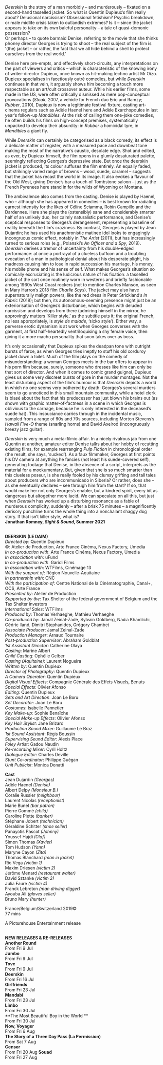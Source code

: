 

_Deerskin_ is the story of a man morbidly – and murderously – fixated on a second-hand tasselled jacket. So what is Quentin Dupieux’s film really about? Delusional narcissism? Obsessional fetishism? Psychic breakdown, or male midlife crisis taken to outlandish extremes? Is it – since the jacket appears to take on its own baleful personality – a tale of quasi-demonic possession?  
Or perhaps – to quote barmaid Denise, referring to the movie that she thinks phoney director Georges is trying to shoot – the real subject of the film is ‘(the) jacket – or rather, the fact that we all hide behind a shell to protect ourselves from the real world.’

Denise here pre-empts, and effectively short-circuits, any interpretations on the part of viewers and critics – which is characteristic of the knowing irony of writer-director Dupieux, once known as hit-making techno artist Mr Oizo. Dupieux specialises in facetiously outré comedies, but while _Deerskin_ continues in that vein, it arguably shows him becoming a touch more respectable as an art/cult crossover auteur. While his earlier films, some made in the US, were often critically dismissed as mere pop-conceptual provocations (_Steak_, 2007, a vehicle for French duo Eric and Ramzy; _Rubber_, 2010), Dupieux is now a legitimate festival fixture, casting art-cinema regulars such as Adèle Haenel here and Adèle Exarchopoulos in last year’s follow-up _Mandibles_. At the risk of calling them one-joke comedies, he often builds his films on high-concept premises, systematically unpacked to develop their absurdity: in _Rubber_ a homicidal tyre, in _Mandibles_ a giant fly.

While _Deerskin_ can certainly be categorised as a black comedy, its effect is a delicate matter of register, with a measured pace and downbeat tone making the most of the narrative’s caustic, desolate edge. Shot and edited, as ever, by Dupieux himself, the film opens in a glumly desaturated palette, seemingly reflecting Georges’s depressive state. But once the deerskin jacket is produced, its colour suffuses the film entirely. An equally faded, but strikingly varied range of browns – wood, suede, caramel – suggests that the jacket has recast the world in its image. It also evokes a flavour of the Old West, giving Denise’s bar a touch of Tombstone saloon – just as the French Pyrenees here stand in for the wilds of Wyoming or Montana.

The ambivalence also comes from the casting. Denise is played by Haenel, who – although she has appeared in comedies – is best known for radiating earnest intensity for the likes of Céline Sciamma, Robin Campillo and the Dardennes. Here she plays the (ostensibly) sane and considerably smarter half of an unlikely duo, her calmly naturalistic performance, and Denise’s sceptical responses to Georges’s derangement, representing a baseline of reality beneath the film’s craziness. By contrast, Georges is played by Jean Dujardin; he has used his anachronistic matinee idol looks to engagingly incongruous comic effect, notably in _The Artist_ (2011), but has increasingly turned to serious roles (e.g., Polanski’s _An Officer and a Spy_, 2019). _Deerskin_ derives a tremor of uncertainty from his double-edged performance: at once a portrayal of a clueless buffoon and a troubling evocation of a man in pathological denial about his desperate plight, his madness causing him to lose in rapid succession his marriage, his money, his mobile phone and his sense of self. What makes Georges’s situation so comically excruciating is the ludicrous nature of his fixation: a tasselled jacket of the sort once routinely worn in westerns and briefly fashionable among 1960s West Coast rockers (not to mention Charles Manson, as seen in Mary Harron’s 2018 film _Charlie Says_). The jacket may also have supernaturally malign powers, like the red dress in Peter Strickland’s _In Fabric_ (2018); but then, its autonomous-seeming presence might just be an exteriorisation of Georges’s disturbance, which begins with deluded narcissism and develops from there (admiring himself in the mirror, he approvingly mutters ‘Killer style,’ as the subtitle puts it; the original French, no less appropriately, is _style de malade_, ‘sicko style’).  Either way, a perverse erotic dynamism is at work when Georges converses with the garment, at first half-heartedly ventriloquising a shy female voice, then giving it a more macho personality that soon takes over as boss.

It’s only occasionally that Dupieux spikes the deadpan tone with outright bursts of farce, as when Georges tries ineptly to stuff his old corduroy jacket down a toilet. Much of the film plays on the comedy of misunderstanding: a woman Georges meets in the bar offers to appear in his porn film because, surely, someone who dresses like him can only be that sort of director. And when it comes to comic grand guignol, Dupieux gives us some very discreet bursts of gore in the murder montages. Not the least disturbing aspect of the film’s humour is that _Deerskin_ depicts a world in which no one seems very bothered by death: Georges’s several murders seem to go unnoticed in this small mountain community, while a hotel clerk is blasé about the fact that his predecessor has just blown his brains out (as shown with graphic matter-of-factness in a scene in which Georges is oblivious to the carnage, because he is only interested in the deceased’s suede hat). This insouciance carries through in the incidental music, sampled from a range of 60s and 70s sources, including Morton Stevens’s _Hawaii Five-O_ theme (snarling horns) and David Axelrod (incongruously breezy jazz guitar).

_Deerskin_ is very much a meta-filmic affair. In a nicely rivalrous jab from one Quentin at another, amateur editor Denise talks about her hobby of recutting existing films, for example rearranging _Pulp Fiction_ in chronological order (the result, she says, ‘sucked’). As a faux filmmaker, Georges at first points his DV camera at anything he fancies (not least his suede-covered self), generating footage that Denise, in the absence of a script, interprets as the material for a mockumentary. But, given that she is so much smarter than this clueless poseur, is she really fooled by his clumsy grifting and tall tales about producers who are incommunicado in Siberia? Or rather, does she – as she eventually declares – see through him from the start? If so, that would make her not only Georges’s enabler, but a kindred spirit, every bit as dangerous but altogether more lucid. We can speculate on all this, but just when _Deerskin_ has worked up a disturbing resonance as a fable of murderous complicity, suddenly – after a brisk 75 minutes – a magnificently derisory punchline turns the whole thing into a nonchalant shaggy dog story. If that isn’t killer style, what is?  
**Jonathan Romney, _Sight & Sound_, Summer 2021**
<br><br>

**DEERSKIN (LE DAIM)**  
_Directed by_: Quentin Dupieux  
©: Atelier de Production, Arte France Cinéma, Nexus Factory, Umedia  
_In co-production with_: Arte France Cinéma,  Nexus Factory, Umedia  
_In association with_: uFund  
_In co-production with_: Garidi Films  
_In association with_: WTFilms, Cinémage 13  
_With the support of_: Région Nouvelle-Aquitaine  
_In partnership with_: CNC  
_With the participation of_: Centre National de la Cinématographie, Canal+, OCS, Arte France  
_Presented by_: Atelier de Production  
_Supported by the_: Tax Shelter of the federal government of Belgium and the Tax Shelter investors  
_International Sales_: WTFilms  
_Produced by_: Thomas Verhaeghe,  Mathieu Verhaeghe  
_Co-produced by_: Jamal Zeinal-Zade,  Sylvain Goldberg, Nadia Khamlichi, Cédric Iland, Dimitri Stephanides, Grégory Chambet  
_Associate Producer_: Jamal Zeinal-Zade  
_Production Manager_: Arnaud Tournaire  
_Post-production Supervisor_: Abraham Goldblat  
_1st Assistant Director_: Catherine Olaya  
_Casting_: Marine Albert  
_Child Casting_: Ophélie Gelber  
_Casting (Aquitaine)_: Laurent Nogueira  
_Written by_: Quentin Dupieux  
_Director of Photography_: Quentin Dupieux  
_A Camera Operator_: Quentin Dupieux  
_Digital Visual Effects_:  Compagnie Générale des Effets Visuels, Benuts  
_Special Effects_: Olivier Afonso  
_Editing_: Quentin Dupieux  
_Sets and Art Direction_: Joan Le Boru  
_Set Decorator_: Joan Le Boru  
_Costumes_: Isabelle Pannetier  
_Key Make-up_: Sophie Benaïche  
_Special Make-up Effects_: Olivier Afonso  
_Key Hair Stylist_: Jane Brizard  
_Production Sound Mixer_: Guillaume Le Braz  
_1st Sound Assistant_: Régis Boussin  
_Supervising Sound Editor_: Alexis Place  
_Foley Artist_: Gadou Naudin  
_Re-recording Mixer_: Cyril Holtz  
_Dialogue Editor_: Charles Deville  
_Stunt Co-ordinator_: Philippe Guégan  
_Unit Publicist_: Monica Donatti

**Cast**  
Jean Dujardin _(Georges)_  
Adèle Haenel _(Denise)_  
Albert Delpy _(Monsieur B.)_  
Coralie Russier _(neighbour)_  
Laurent Nicolas _(receptionist)_  
Marie Bunel _(bar patron)_  
Pierre Gommé _(child)_  
Caroline Piette _(banker)_  
Stéphane Jobert _(technician)_  
Géraldine Schitter _(shoe seller)_  
Panayotis Pascot _(Johnny)_  
Youssef Hajdi _(Olaf)_  
Simon Thomas _(Xavier)_  
Tom Hudson _(Yann)_  
Maryne Cayon _(Zita)_  
Thomas Blanchard _(man in jacket)_  
Rio Vega _(victim 1)_  
Maxim Driesen _(victim 2)_  
Jérôme Menard _(restaurant waiter)_  
David Sztanke _(victim 3)_  
Julia Faure _(victim 4)_  
Franck Lebreton _(man driving digger)_  
Ayouba Ali _(gloves seller)_  
Bruno Mary _(hunter)_

France/Belgium/Switzerland 2019©  
77 mins

A Picturehouse Entertainment release
<br><br>


**NEW RELEASES & RE-RELEASES**<br>
**Another Round**<br>
From Fri 9 Jul<br>
**Jumbo**<br>
From Fri 9 Jul<br>
**Tove**<br>
From Fri 9 Jul<br>
**Deerskin**<br>
From Fri 16 Jul<br>
**Girlfriends**<br>
From Fri 23 Jul<br>
**Mandabi**<br>
From Fri 23 Jul<br>
**Limbo**<br>
From Fri 30 Jul<br>
**The Most Beautiful Boy in the World **<br>
From Fri 30 Jul<br>
**Now, Voyager**<br>
From Fri 6 Aug<br>
**The Story of a Three Day Pass (La Permission)**<br>
From Sat 7 Aug<br>
**Censor**<br>
From Fri 20 Aug
**Souad**<br>
From Fri 27 Aug
<!--stackedit_data:
eyJoaXN0b3J5IjpbMTA2NzQ5MTc0Nl19
-->